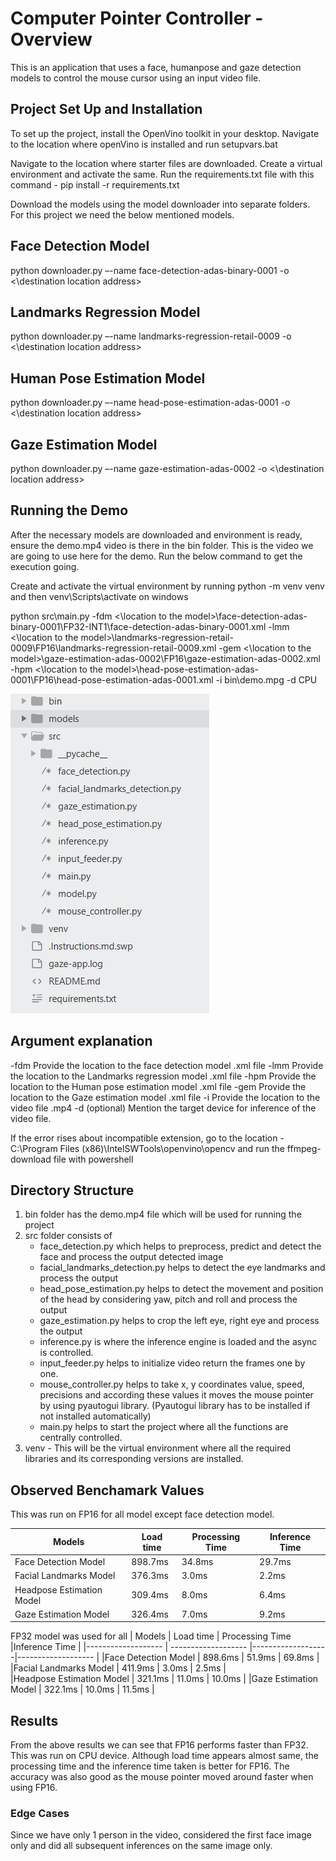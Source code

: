 # Computer Pointer Controller - Overview

This is an application that uses a face, humanpose and gaze detection models to control the mouse cursor using an input video file.

## Project Set Up and Installation
To set up the project, install the OpenVino toolkit in your desktop.
Navigate to the location where openVino is installed and run setupvars.bat

Navigate to the location where starter files are downloaded.
Create a virtual environment and activate the same.
Run the requirements.txt file with this command - pip install -r requirements.txt

Download the models using the model downloader into separate folders.
For this project we need the below mentioned models.

## Face Detection Model

python downloader.py –-name face-detection-adas-binary-0001 -o  <\destination location address>

## Landmarks Regression Model

python downloader.py –-name landmarks-regression-retail-0009 -o  <\destination location address>

## Human Pose Estimation Model

python downloader.py –-name head-pose-estimation-adas-0001 -o  <\destination location address>

## Gaze Estimation Model

python downloader.py –-name gaze-estimation-adas-0002 -o  <\destination location address>


## Running the Demo
After the necessary models are downloaded and environment is ready, ensure the demo.mp4 video is there in the bin folder. This is the video we are going to use here for the demo.
Run the below command to get the execution going.

Create and activate the virtual environment by running python -m venv venv and then venv\Scripts\activate on windows

python src\main.py -fdm <\location to the model>\face-detection-adas-binary-0001\FP32-INT1\face-detection-adas-binary-0001.xml -lmm <\location to the model>\landmarks-regression-retail-0009\FP16\landmarks-regression-retail-0009.xml -gem <\location to the model>\gaze-estimation-adas-0002\FP16\gaze-estimation-adas-0002.xml -hpm <\location to the model>\head-pose-estimation-adas-0001\FP16\head-pose-estimation-adas-0001.xml -i bin\demo.mpg -d CPU

![alt text](https://github.com/naveens239/gazeController/blob/master/directory_struc.PNG?raw=true)

## Argument explanation

-fdm Provide the location to the face detection model .xml file
-lmm Provide the location to the Landmarks regression model .xml file
-hpm Provide the location to the Human pose estimation model .xml file
-gem Provide the location to the Gaze estimation model .xml file
-i Provide the location to the video file .mp4
-d (optional) Mention the target device for inference of the video file.

If the error rises about incompatible extension, go to the location - C:\Program Files (x86)\IntelSWTools\openvino\opencv 
and run the ffmpeg-download file with powershell

## Directory Structure

1. bin folder has the demo.mp4 file which will be used for running the project
2. src folder consists of
	- face_detection.py which helps to preprocess, predict and detect the face and process the output detected image
	- facial_landmarks_detection.py helps to detect the eye landmarks and process the output
	- head_pose_estimation.py helps to detect the movement and position of the head by considering yaw, pitch and roll and process the output
	- gaze_estimation.py helps to crop the left eye, right eye and process the output
	- inference.py is where the inference engine is loaded and the async is controlled.
	- input_feeder.py helps to initialize video return the frames one by one. 
	- mouse_controller.py helps to take x, y coordinates value, speed, precisions and according these values it moves the mouse pointer by using pyautogui library. (Pyautogui library has to be installed if not installed automatically)
	- main.py helps to start the project where all the functions are centrally controlled.
3. venv - This will be the virtual environment where all the required libraries and its corresponding versions are installed.

## Observed Benchamark Values

This was run on FP16 for all model except face detection model.

| Models                |      Load time          | Processing Time    |Inference Time |
|-------------------    |   -------------------   |-------------------|------------------- |
|Face Detection Model    |      898.7ms     |        34.8ms           |     29.7ms          |
|Facial Landmarks Model          |       376.3ms     |      3.0ms     |   2.2ms             |
|Headpose Estimation Model       |       309.4ms     |      8.0ms     |     6.4ms           |
|Gaze Estimation Model           |       326.4ms     |       7.0ms    |     9.2ms           |

 FP32 model was used for all
| Models                |      Load time          | Processing Time    |Inference Time |
|-------------------    |   -------------------   |-------------------|------------------- |
|Face Detection Model            |       898.6ms     |       51.9ms              |     69.8ms          |
|Facial Landmarks Model          |       411.9ms     |       3.0ms               |     2.5ms           |                        
|Headpose Estimation Model       |       321.1ms     |       11.0ms              |     10.0ms          |
|Gaze Estimation Model           |       322.1ms     |       10.0ms              |     11.5ms          |

## Results
From the above results we can see that FP16 performs faster than FP32. This was run on CPU device. Although load time appears almost same, the processing time and the inference time taken is better for FP16. The accuracy was also good as the mouse pointer moved around faster when using FP16. 


### Edge Cases
Since we have only 1 person in the video, considered the first face image only and did all subsequent inferences on the same image only.
